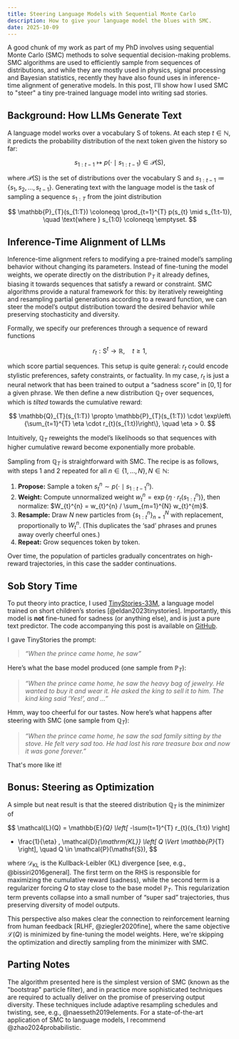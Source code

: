 ```yaml
---
title: Steering Language Models with Sequential Monte Carlo
description: How to give your language model the blues with SMC.
date: 2025-10-09
---
```


A good chunk of my work as part of my PhD involves using sequential Monte Carlo
(SMC) methods to solve sequential decision-making problems. SMC algorithms are
used to efficiently sample from sequences of distributions, and while they are
mostly used in physics, signal processing and Bayesian statistics, recently
they have also found uses in inference-time alignment of generative models. In
this post, I'll show how I used SMC to "steer" a tiny pre-trained language
model into writing sad stories.

## Background: How LLMs Generate Text

A language model works over a vocabulary $\mathsf{S}$ of tokens. At each step $t \in \mathbb{N}$, it predicts the probability distribution of the next token given the history so far:

$$
s_{1:t-1} \mapsto p(\cdot \mid s_{1:t-1}) \in \mathcal{P}(\mathsf{S}),
$$

where $\mathcal{P}(\mathsf{S})$ is the set of distributions over the vocabulary
$\textsf{S}$ and $s_{1:t-1} \coloneqq \{ s_{1}, s_{2}, \dots, s_{t-1} \}$.
Generating text with the language model is the task of sampling a sequence
$s_{1:T}$ from the joint distribution

$$
\mathbb{P}_{T}(s_{1:T}) \coloneqq \prod_{t=1}^{T} p(s_{t} \mid s_{1:t-1}), 
\quad \text{where } s_{1:0} \coloneqq \emptyset.
$$

## Inference-Time Alignment of LLMs

Inference-time alignment refers to modifying a pre-trained model’s sampling
behavior without changing its parameters. Instead of fine-tuning the model weights,
we operate directly on the distribution $\mathbb{P}_{T}$ it already
defines, biasing it towards sequences that satisfy a reward or constraint.
SMC algorithms provide a natural framework for this: by iteratively reweighting
and resampling partial generations according to a reward function, we can steer
the model’s output distribution toward the desired behavior while preserving
stochasticity and diversity.

Formally, we specify our preferences through a sequence of reward functions

$$
r_{t}: \mathsf{S}^{t} \to \mathbb{R}, \quad t \geq 1,
$$

which score partial sequences. This setup is quite general: $r_t$ could encode
stylistic preferences, safety constraints, or factuality. In my case, $r_{t}$
is just a neural network that has been trained to output a “sadness score” in
$[0, 1]$ for a given phrase. We then define a new distribution $\mathbb{Q}_{T}$
over sequences, which is _tilted_ towards the cumulative reward:

$$
\mathbb{Q}_{T}(s_{1:T}) \propto \mathbb{P}_{T}(s_{1:T}) \cdot \exp\left\{\sum_{t=1}^{T} \eta \cdot r_{t}(s_{1:t})\right\}, \quad \eta > 0.
$$

Intuitively, $\mathbb{Q}_T$ reweights the model’s likelihoods so that sequences
with higher cumulative reward become exponentially more probable.

Sampling from $\mathbb{Q}_{T}$ is straightforward with SMC. The recipe is as
follows, with steps 1 and 2 repeated for all $n \in \{1, \dots, N\}, N \in
\mathbb{N}$:

1. **Propose:** Sample a token $s_{t}^{n} \sim p(\cdot \mid s_{1:t-1}^{n})$.
2. **Weight:** Compute unnormalized weight $w_{t}^{n} = \exp \{ \eta \cdot r_{t}(s_{1:t}^{n}) \}$, then normalize: $W_{t}^{n} = w_{t}^{n} / \sum_{m=1}^{N} w_{t}^{m}$.
3. **Resample:** Draw $N$ new particles from $\{s_{1:t}^n\}_{n=1}^N$ with replacement, proportionally to $W_{t}^{n}$. (This duplicates the ‘sad’ phrases and prunes away overly cheerful ones.)
4. **Repeat:** Grow sequences token by token.

Over time, the population of particles gradually concentrates on high-reward
trajectories, in this case the sadder continuations.

## Sob Story Time

To put theory into practice, I used
[TinyStories-33M](https://huggingface.co/roneneldan/TinyStories-33M), a
language model trained on short children’s stories [@eldan2023tinystories].
Importantly, this model is **not** fine-tuned for sadness (or anything else),
and is just a pure text predictor. The code accompanying this post is available
on [GitHub](https://github.com/Sahel13/llmxsmc/tree/main).

I gave TinyStories the prompt:

> *“When the prince came home, he saw”*

Here’s what the base model produced (one sample from $\mathbb{P}_{T}$):

> *“When the prince came home, he saw the heavy bag of jewelry. He wanted to buy it and wear it. He asked the king to sell it to him. The kind king said ‘Yes!’, and …”*

Hmm, way too cheerful for our tastes. Now here’s what happens after steering with SMC (one sample from $\mathbb{Q}_{T}$):

> *“When the prince came home, he saw the sad family sitting by the stove. He felt very sad too. He had lost his rare treasure box and now it was gone forever.”*

That's more like it!

## Bonus: Steering as Optimization

A simple but neat result is that the steered distribution $\mathbb{Q}_{T}$ is the minimizer of

$$
\mathcal{L}(Q) = \mathbb{E}_{Q} \left[ -\sum_{t=1}^{T} r_{t}(s_{1:t}) \right] 
+ \frac{1}{\eta} \, \mathcal{D}_{\mathrm{KL}} \left[ Q \Vert \mathbb{P}_{T} \right], \quad Q \in \mathcal{P}(\mathsf{S}),
$$

where $\mathcal{D}_{\mathrm{KL}}$ is the Kullback-Leibler (KL) divergence [see,
e.g., @bissiri2016general]. The first term on the RHS is responsible for
maximizing the cumulative reward (sadness), while the second term is a
regularizer forcing $Q$ to stay close to the base model $\mathbb{P}_{T}$. This
regularization term prevents collapse into a small number of “super sad”
trajectories, thus preserving diversity of model outputs.

This perspective also makes clear the connection to reinforcement learning from
human feedback [RLHF, @ziegler2020fine], where the same objective
$\mathcal{L}(Q)$ is minimized by fine-tuning the model weights. Here, we're
skipping the optimization and directly sampling from the minimizer with SMC.

## Parting Notes

The algorithm presented here is the simplest version of SMC (known as the
"bootstrap" particle filter), and in practice more sophisticated techniques are
required to actually deliver on the promise of preserving output diversity.
These techniques include adaptive resampling schedules and twisting, see, e.g.,
@naesseth2019elements. For a state-of-the-art application of SMC to language
models, I recommend @zhao2024probabilistic.
